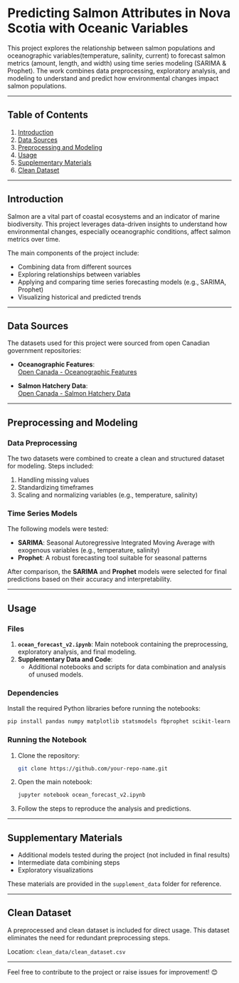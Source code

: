 # Predicting Salmon Attributes in Nova Scotia with Oceanic Variables

This project explores the relationship between salmon populations and oceanographic variables(temperature, salinity, current) to forecast salmon metrics (amount, length, and width) using time series modeling (SARIMA & Prophet). The work combines data preprocessing, exploratory analysis, and modeling to understand and predict how environmental changes impact salmon populations.

---

## Table of Contents  
1. [Introduction](#introduction)  
2. [Data Sources](#data-sources)  
3. [Preprocessing and Modeling](#preprocessing-and-modeling)  
4. [Usage](#usage)  
5. [Supplementary Materials](#supplementary-materials)  
6. [Clean Dataset](#clean-dataset)  

---

## Introduction  
Salmon are a vital part of coastal ecosystems and an indicator of marine biodiversity. This project leverages data-driven insights to understand how environmental changes, especially oceanographic conditions, affect salmon metrics over time.

The main components of the project include:  
- Combining data from different sources  
- Exploring relationships between variables  
- Applying and comparing time series forecasting models (e.g., SARIMA, Prophet)  
- Visualizing historical and predicted trends  

---

## Data Sources  

The datasets used for this project were sourced from open Canadian government repositories:  

- **Oceanographic Features**:  
  [Open Canada - Oceanographic Features](https://open.canada.ca/data/en/dataset/7da1f04f-49b0-4208-a49e-d0597b1f55c6)  

- **Salmon Hatchery Data**:  
  [Open Canada - Salmon Hatchery Data](https://ouvert.canada.ca/data/dataset/e2bc6ab0-eb87-e53d-1a7a-117df0433168)  

---

## Preprocessing and Modeling  

### Data Preprocessing  
The two datasets were combined to create a clean and structured dataset for modeling. Steps included:  
1. Handling missing values  
2. Standardizing timeframes  
3. Scaling and normalizing variables (e.g., temperature, salinity)  

### Time Series Models  
The following models were tested:  
- **SARIMA**: Seasonal Autoregressive Integrated Moving Average with exogenous variables (e.g., temperature, salinity)  
- **Prophet**: A robust forecasting tool suitable for seasonal patterns  

After comparison, the **SARIMA** and **Prophet** models were selected for final predictions based on their accuracy and interpretability.  

---

## Usage  

### Files  
1. **`ocean_forecast_v2.ipynb`**: Main notebook containing the preprocessing, exploratory analysis, and final modeling.  
2. **Supplementary Data and Code**:  
   - Additional notebooks and scripts for data combination and analysis of unused models.  

### Dependencies  
Install the required Python libraries before running the notebooks:  

```bash  
pip install pandas numpy matplotlib statsmodels fbprophet scikit-learn  
```  

### Running the Notebook  
1. Clone the repository:  
   ```bash  
   git clone https://github.com/your-repo-name.git  
   ```  
2. Open the main notebook:  
   ```bash  
   jupyter notebook ocean_forecast_v2.ipynb  
   ```  
3. Follow the steps to reproduce the analysis and predictions.  

---

## Supplementary Materials  
- Additional models tested during the project (not included in final results)  
- Intermediate data combining steps  
- Exploratory visualizations  

These materials are provided in the `supplement_data` folder for reference.  

---

## Clean Dataset  
A preprocessed and clean dataset is included for direct usage. This dataset eliminates the need for redundant preprocessing steps.  

Location: `clean_data/clean_dataset.csv`  

---

Feel free to contribute to the project or raise issues for improvement! 😊  
